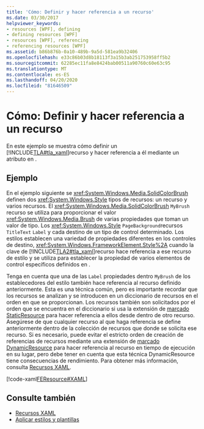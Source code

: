 ```yaml
---
title: 'Cómo: Definir y hacer referencia a un recurso'
ms.date: 03/30/2017
helpviewer_keywords:
- resources [WPF], defining
- defining resources [WPF]
- resources [WPF], referencing
- referencing resources [WPF]
ms.assetid: b86b876b-0a10-489b-9a5d-581ea9b32406
ms.openlocfilehash: e33c86b03d8b18113f3a15b3ab251753958ff5b2
ms.sourcegitcommit: 62285ec11fa8e8424bab00511a90760c60e63c95
ms.translationtype: MT
ms.contentlocale: es-ES
ms.lasthandoff: 04/20/2020
ms.locfileid: "81646509"
---
```

# <a name="how-to-define-and-reference-a-resource"></a>Cómo: Definir y hacer referencia a un recurso

En este ejemplo se muestra cómo definir un [!INCLUDE[TLA#tla_xaml](../../../../includes/tlasharptla-xaml-md.md)]recurso y hacer referencia a él mediante un atributo en .

## <a name="example"></a>Ejemplo

En el ejemplo siguiente se <xref:System.Windows.Media.SolidColorBrush> definen dos <xref:System.Windows.Style> tipos de recursos: un recurso y varios recursos. El <xref:System.Windows.Media.SolidColorBrush> `MyBrush` recurso se utiliza para proporcionar el valor <xref:System.Windows.Media.Brush> de varias propiedades que toman un valor de tipo. Los <xref:System.Windows.Style> `PageBackground`recursos `TitleText` `Label` y cada destino de un tipo de control determinado. Los estilos establecen una variedad de propiedades diferentes en los controles de destino, <xref:System.Windows.FrameworkElement.Style%2A> cuando la clave de [!INCLUDE[TLA2#tla_xaml](../../../../includes/tla2sharptla-xaml-md.md)]recurso hace referencia a ese recurso de estilo y se utiliza para establecer la propiedad de varios elementos de control específicos definidos en .

Tenga en cuenta que una de las `Label` propiedades dentro `MyBrush` de los establecedores del estilo también hace referencia al recurso definido anteriormente. Esta es una técnica común, pero es importante recordar que los recursos se analizan y se introducen en un diccionario de recursos en el orden en que se proporcionan. Los recursos también son solicitados por el orden que se encuentra en el diccionario si usa la extensión de [marcado StaticResource](staticresource-markup-extension.md) para hacer referencia a ellos desde dentro de otro recurso. Asegúrese de que cualquier recurso al que haga referencia se define anteriormente dentro de la colección de recursos que donde se solicita ese recurso. Si es necesario, puede evitar el estricto orden de creación de referencias de recursos mediante una extensión de [marcado DynamicResource](dynamicresource-markup-extension.md) para hacer referencia al recurso en tiempo de ejecución en su lugar, pero debe tener en cuenta que esta técnica DynamicResource tiene consecuencias de rendimiento. Para obtener más información, consulta [Recursos XAML](../../../desktop-wpf/fundamentals/xaml-resources-define.md).

[!code-xaml[FEResource#XAML](~/samples/snippets/csharp/VS_Snippets_Wpf/FEResource/CS/default.xaml#xaml)]

## <a name="see-also"></a>Consulte también

- [Recursos XAML](../../../desktop-wpf/fundamentals/xaml-resources-define.md)
- [Aplicar estilos y plantillas](../../../desktop-wpf/fundamentals/styles-templates-overview.md)
